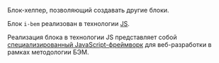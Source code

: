 Блок-хелпер, позволяющий создавать другие блоки.

Блок `i-bem` реализован в технологии [JS](https://ru.bem.info/technology/i-bem/).

Реализация блока в технологии JS представляет собой [специализированный JavaScript-фреймворк](https://ru.bem.info/technology/i-bem/current/i-bem-js/) для веб-разработки в рамках методологии БЭМ.

